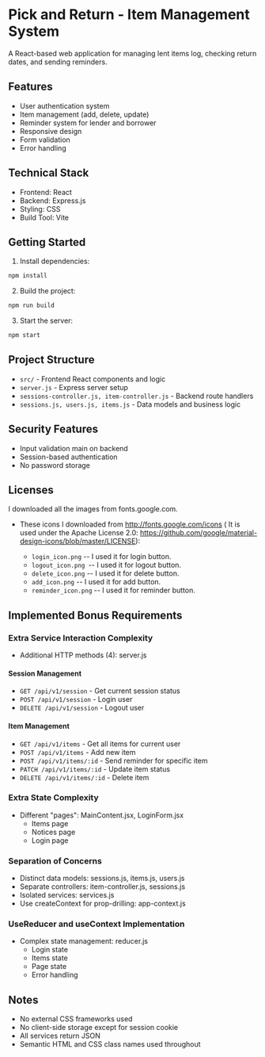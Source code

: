# Pick and Return - Item Management System

A React-based web application for managing lent items log, checking return dates, and sending reminders.

## Features

- User authentication system
- Item management (add, delete, update)
- Reminder system for lender and borrower
- Responsive design
- Form validation
- Error handling

## Technical Stack

- Frontend: React
- Backend: Express.js
- Styling: CSS
- Build Tool: Vite

## Getting Started

1. Install dependencies:
```bash
npm install
```

2. Build the project:
```bash
npm run build
```

3. Start the server:
```bash
npm start
```

## Project Structure

- `src/` - Frontend React components and logic
- `server.js` - Express server setup
- `sessions-controller.js, item-controller.js` - Backend route handlers
- `sessions.js, users.js, items.js` - Data models and business logic

## Security Features

- Input validation main on backend
- Session-based authentication
- No password storage

## Licenses
I downloaded all the images from fonts.google.com.

- These icons I downloaded from  http://fonts.google.com/icons ( It is used under the Apache License 2.0: https://github.com/google/material-design-icons/blob/master/LICENSE):

  - `login_icon.png` -- I used it for login button.
  - `logout_icon.png `-- I used it for logout button.
  - `delete_icon.png` -- I used it for delete button.
  - `add_icon.png` -- I used it for add button.
  - `reminder_icon.png` -- I used it for reminder button.

## Implemented Bonus Requirements

### Extra Service Interaction Complexity
- Additional HTTP methods (4): server.js
#### Session Management
- `GET /api/v1/session` - Get current session status
- `POST /api/v1/session` - Login user
- `DELETE /api/v1/session` - Logout user

#### Item Management
- `GET /api/v1/items` - Get all items for current user
- `POST /api/v1/items` - Add new item
- `POST /api/v1/items/:id` - Send reminder for specific item
- `PATCH /api/v1/items/:id` - Update item status
- `DELETE /api/v1/items/:id` - Delete item

### Extra State Complexity
- Different "pages": MainContent.jsx, LoginForm.jsx
  - Items page
  - Notices page
  - Login page

### Separation of Concerns
- Distinct data models: sessions.js, items.js, users.js
- Separate controllers: item-controller.js, sessions.js
- Isolated services: services.js
- Use createContext for prop-drilling: app-context.js

### UseReducer and useContext Implementation
- Complex state management: reducer.js
  - Login state
  - Items state
  - Page state
  - Error handling

## Notes

- No external CSS frameworks used
- No client-side storage except for session cookie
- All services return JSON
- Semantic HTML and CSS class names used throughout
```

